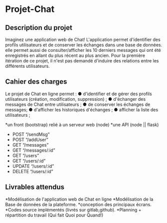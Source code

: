 # Projet-Chat

## Description du projet

Imaginez une application web de Chat!
L'application permet d'identifier des profils utilisateurs et de conserver les échanges dans une base de données.
elle permet aussi de consulter/afficher les 10 derniers messages qui ont été enregistrés en allant du plus récent au plus ancien.
Pour la première itération de ce projet, il n'est pas demandé d'induire des relations entre les différents utilisateurs.

## Cahier des charges

Le projet de Chat en ligne permet :
● d'identifier et de gérer des profils utilisateurs (création, modification, suppression) ;
● d'échanger des messages de Chat entre utilisateurs ;
● de conserver les échanges de messages;
● d'afficher les historiques d'échanges ;
● afficher la liste des utilisateurs ;

*un front (bootstrap) relié à un serveur web (node)
*une API (node || flask)
- POST “/sendMsg”
- POST “/addUser”
- GET “/messages”
- GET “/messages/:id”
- GET “/users”
- GET “/users/:id”
- UPDATE “/users/:id”
- DELETE “/users/:id”

## Livrables attendus

*Modélisation de l'application web de Chat en ligne
*Modélisation de la Base de données de la plateforme.
*conception des principaux écrans.
*Codes source implémentés (livrés sur gitlab,github).
*Planning + répartition du travail (Qui fait Quoi pour Quand!)
